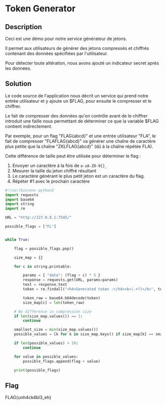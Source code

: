 # Token Generator

## Description

Ceci est une démo pour notre service générateur de jetons.

Il permet aux utilisateurs de générer des jetons compressés et chiffrés contenant des données spécifiées par l'utilisateur.

Pour détecter toute altération, nous avons ajouté un indicateur secret après les données.

## Solution

Le code source de l'application nous décrit un service qui prend notre entrée utilisateur et y ajoute un $FLAG, pour ensuite le compresser et le chiffrer.

Le fait de compresser des données qu'on contrôle avant de le chiffrer introduit une faille nous permettant de déterminer ce que la variable $FLAG contient indirectement.

Par exemple, pour un flag "FLAG{abcd}" et une entrée utilisateur "FLA", le fait de compresser
"FLAFLAG{abcd}" va générer une chaîne de caractère plus petite que la chaîne "ZKLFLAG{abcd}" (dû à la chaîne répétée FLA).

Cette différence de taille peut être utilisée pour déterminer le flag :

1. Envoyer un caractère à la fois de `a-zA-Z0-9{}_`
2. Mesurer la taille du jeton chiffré résultant
3. Le caractère générant le plus petit jeton est un caractère du flag.
4. Répéter #1 avec le prochain caractère

```python
#!/usr/bin/env python3
import requests
import base64
import string
import re

URL = "http://127.0.0.1:7545/"

possible_flags = ["FL"]


while True:

    flag = possible_flags.pop()

    size_map = {}

    for c in string.printable:

        params = { "data": (flag + c) * 5 }
        response = requests.get(URL, params=params)
        text = response.text
        token = re.findall("<h4>Generated token :</h4><b>(.+?)</b>", text)[0]

        token_raw = base64.b64decode(token)
        size_map[c] = len(token_raw)

    # No difference in compression size
    if len(size_map.values()) == 1:
        continue

    smallest_size = min(size_map.values())
    possible_values = [k for k in size_map.keys() if size_map[k] == smallest_size]

    if len(possible_values) > 10:
        continue

    for value in possible_values:
        possible_flags.append(flag + value)

    print(possible_flags)
```

## Flag

FLAG{unh4ck4bl3_eh}

